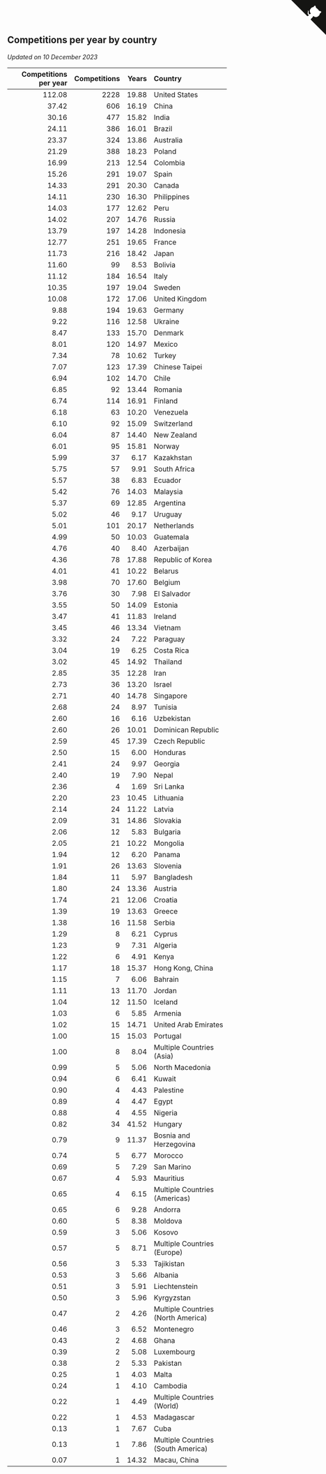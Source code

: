 ## Competitions per year by country

*Updated on 10 December 2023*

| Competitions per year | Competitions | Years | Country |
| ---: | ---: | ---: | :--- |
| 112.08 | 2228 | 19.88 | United States |
| 37.42 | 606 | 16.19 | China |
| 30.16 | 477 | 15.82 | India |
| 24.11 | 386 | 16.01 | Brazil |
| 23.37 | 324 | 13.86 | Australia |
| 21.29 | 388 | 18.23 | Poland |
| 16.99 | 213 | 12.54 | Colombia |
| 15.26 | 291 | 19.07 | Spain |
| 14.33 | 291 | 20.30 | Canada |
| 14.11 | 230 | 16.30 | Philippines |
| 14.03 | 177 | 12.62 | Peru |
| 14.02 | 207 | 14.76 | Russia |
| 13.79 | 197 | 14.28 | Indonesia |
| 12.77 | 251 | 19.65 | France |
| 11.73 | 216 | 18.42 | Japan |
| 11.60 | 99 | 8.53 | Bolivia |
| 11.12 | 184 | 16.54 | Italy |
| 10.35 | 197 | 19.04 | Sweden |
| 10.08 | 172 | 17.06 | United Kingdom |
| 9.88 | 194 | 19.63 | Germany |
| 9.22 | 116 | 12.58 | Ukraine |
| 8.47 | 133 | 15.70 | Denmark |
| 8.01 | 120 | 14.97 | Mexico |
| 7.34 | 78 | 10.62 | Turkey |
| 7.07 | 123 | 17.39 | Chinese Taipei |
| 6.94 | 102 | 14.70 | Chile |
| 6.85 | 92 | 13.44 | Romania |
| 6.74 | 114 | 16.91 | Finland |
| 6.18 | 63 | 10.20 | Venezuela |
| 6.10 | 92 | 15.09 | Switzerland |
| 6.04 | 87 | 14.40 | New Zealand |
| 6.01 | 95 | 15.81 | Norway |
| 5.99 | 37 | 6.17 | Kazakhstan |
| 5.75 | 57 | 9.91 | South Africa |
| 5.57 | 38 | 6.83 | Ecuador |
| 5.42 | 76 | 14.03 | Malaysia |
| 5.37 | 69 | 12.85 | Argentina |
| 5.02 | 46 | 9.17 | Uruguay |
| 5.01 | 101 | 20.17 | Netherlands |
| 4.99 | 50 | 10.03 | Guatemala |
| 4.76 | 40 | 8.40 | Azerbaijan |
| 4.36 | 78 | 17.88 | Republic of Korea |
| 4.01 | 41 | 10.22 | Belarus |
| 3.98 | 70 | 17.60 | Belgium |
| 3.76 | 30 | 7.98 | El Salvador |
| 3.55 | 50 | 14.09 | Estonia |
| 3.47 | 41 | 11.83 | Ireland |
| 3.45 | 46 | 13.34 | Vietnam |
| 3.32 | 24 | 7.22 | Paraguay |
| 3.04 | 19 | 6.25 | Costa Rica |
| 3.02 | 45 | 14.92 | Thailand |
| 2.85 | 35 | 12.28 | Iran |
| 2.73 | 36 | 13.20 | Israel |
| 2.71 | 40 | 14.78 | Singapore |
| 2.68 | 24 | 8.97 | Tunisia |
| 2.60 | 16 | 6.16 | Uzbekistan |
| 2.60 | 26 | 10.01 | Dominican Republic |
| 2.59 | 45 | 17.39 | Czech Republic |
| 2.50 | 15 | 6.00 | Honduras |
| 2.41 | 24 | 9.97 | Georgia |
| 2.40 | 19 | 7.90 | Nepal |
| 2.36 | 4 | 1.69 | Sri Lanka |
| 2.20 | 23 | 10.45 | Lithuania |
| 2.14 | 24 | 11.22 | Latvia |
| 2.09 | 31 | 14.86 | Slovakia |
| 2.06 | 12 | 5.83 | Bulgaria |
| 2.05 | 21 | 10.22 | Mongolia |
| 1.94 | 12 | 6.20 | Panama |
| 1.91 | 26 | 13.63 | Slovenia |
| 1.84 | 11 | 5.97 | Bangladesh |
| 1.80 | 24 | 13.36 | Austria |
| 1.74 | 21 | 12.06 | Croatia |
| 1.39 | 19 | 13.63 | Greece |
| 1.38 | 16 | 11.58 | Serbia |
| 1.29 | 8 | 6.21 | Cyprus |
| 1.23 | 9 | 7.31 | Algeria |
| 1.22 | 6 | 4.91 | Kenya |
| 1.17 | 18 | 15.37 | Hong Kong, China |
| 1.15 | 7 | 6.06 | Bahrain |
| 1.11 | 13 | 11.70 | Jordan |
| 1.04 | 12 | 11.50 | Iceland |
| 1.03 | 6 | 5.85 | Armenia |
| 1.02 | 15 | 14.71 | United Arab Emirates |
| 1.00 | 15 | 15.03 | Portugal |
| 1.00 | 8 | 8.04 | Multiple Countries (Asia) |
| 0.99 | 5 | 5.06 | North Macedonia |
| 0.94 | 6 | 6.41 | Kuwait |
| 0.90 | 4 | 4.43 | Palestine |
| 0.89 | 4 | 4.47 | Egypt |
| 0.88 | 4 | 4.55 | Nigeria |
| 0.82 | 34 | 41.52 | Hungary |
| 0.79 | 9 | 11.37 | Bosnia and Herzegovina |
| 0.74 | 5 | 6.77 | Morocco |
| 0.69 | 5 | 7.29 | San Marino |
| 0.67 | 4 | 5.93 | Mauritius |
| 0.65 | 4 | 6.15 | Multiple Countries (Americas) |
| 0.65 | 6 | 9.28 | Andorra |
| 0.60 | 5 | 8.38 | Moldova |
| 0.59 | 3 | 5.06 | Kosovo |
| 0.57 | 5 | 8.71 | Multiple Countries (Europe) |
| 0.56 | 3 | 5.33 | Tajikistan |
| 0.53 | 3 | 5.66 | Albania |
| 0.51 | 3 | 5.91 | Liechtenstein |
| 0.50 | 3 | 5.96 | Kyrgyzstan |
| 0.47 | 2 | 4.26 | Multiple Countries (North America) |
| 0.46 | 3 | 6.52 | Montenegro |
| 0.43 | 2 | 4.68 | Ghana |
| 0.39 | 2 | 5.08 | Luxembourg |
| 0.38 | 2 | 5.33 | Pakistan |
| 0.25 | 1 | 4.03 | Malta |
| 0.24 | 1 | 4.10 | Cambodia |
| 0.22 | 1 | 4.49 | Multiple Countries (World) |
| 0.22 | 1 | 4.53 | Madagascar |
| 0.13 | 1 | 7.67 | Cuba |
| 0.13 | 1 | 7.86 | Multiple Countries (South America) |
| 0.07 | 1 | 14.32 | Macau, China |


<a href="https://github.com/jonatanklosko/wca_statistics" class="github-corner" aria-label="View source on Github"><svg width="80" height="80" viewBox="0 0 250 250" style="fill:#151513; color:#fff; position: absolute; top: 0; border: 0; right: 0;" aria-hidden="true"><path d="M0,0 L115,115 L130,115 L142,142 L250,250 L250,0 Z"></path><path d="M128.3,109.0 C113.8,99.7 119.0,89.6 119.0,89.6 C122.0,82.7 120.5,78.6 120.5,78.6 C119.2,72.0 123.4,76.3 123.4,76.3 C127.3,80.9 125.5,87.3 125.5,87.3 C122.9,97.6 130.6,101.9 134.4,103.2" fill="currentColor" style="transform-origin: 130px 106px;" class="octo-arm"></path><path d="M115.0,115.0 C114.9,115.1 118.7,116.5 119.8,115.4 L133.7,101.6 C136.9,99.2 139.9,98.4 142.2,98.6 C133.8,88.0 127.5,74.4 143.8,58.0 C148.5,53.4 154.0,51.2 159.7,51.0 C160.3,49.4 163.2,43.6 171.4,40.1 C171.4,40.1 176.1,42.5 178.8,56.2 C183.1,58.6 187.2,61.8 190.9,65.4 C194.5,69.0 197.7,73.2 200.1,77.6 C213.8,80.2 216.3,84.9 216.3,84.9 C212.7,93.1 206.9,96.0 205.4,96.6 C205.1,102.4 203.0,107.8 198.3,112.5 C181.9,128.9 168.3,122.5 157.7,114.1 C157.9,116.9 156.7,120.9 152.7,124.9 L141.0,136.5 C139.8,137.7 141.6,141.9 141.8,141.8 Z" fill="currentColor" class="octo-body"></path></svg></a><style>.github-corner:hover .octo-arm{animation:octocat-wave 560ms ease-in-out}@keyframes octocat-wave{0%,100%{transform:rotate(0)}20%,60%{transform:rotate(-25deg)}40%,80%{transform:rotate(10deg)}}@media (max-width:500px){.github-corner:hover .octo-arm{animation:none}.github-corner .octo-arm{animation:octocat-wave 560ms ease-in-out}}</style>
